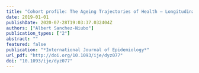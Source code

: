 ```yaml
---
title: "Cohort profile: The Ageing Trajectories of Health – Longitudinal Opportunities and Synergies (ATHLOS) project"
date: 2019-01-01
publishDate: 2020-07-28T19:03:37.032404Z
authors: ["Albert Sanchez-Niubo"]
publication_types: ["2"]
abstract: ""
featured: false
publication: "*International Journal of Epidemiology*"
url_pdf: "http://doi.org/10.1093/ije/dyz077"
doi: "10.1093/ije/dyz077"
---
```


